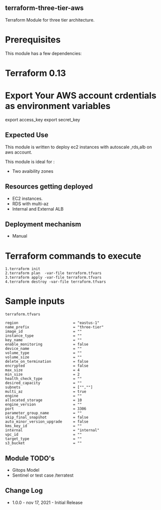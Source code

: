  ## terraform-three-tier-aws
Terraform Module for three tier architecture.

# Prerequisites
This module has a few dependencies:

# Terraform 0.13

# Export Your AWS account crdentials as environment variables
 export access_key
 export secret_key

## Expected Use
This module is written to deploy ec2 instances with autoscale ,rds,alb  on aws account. 

This module is ideal for :
* Two avaibility zones 

## Resources getting deployed
* EC2 instances.
* RDS with multi-az
* Internal and External ALB

## Deployment mechanism
* Manual 

# Terraform commands to execute 
    1.terraform init
    2.terraform plan  -var-file terraform.tfvars 
    3.terraform apply -var-file terraform.tfvars 
    4.terraform destroy -var-file terraform.tfvars 

 # Sample inputs
    terraform.tfvars 
     
    region                         = "eastus-1"
    name_prefix                    = "three-tier"
    image_id                       = ""
    instance_type                  = ""
    key_name                       = ""
    enable_monitoring              = false
    device_name                    = ""
    volume_type                    = ""
    volume_size                    = ""
    delete_on_termination          = false
    encrypted                      = false
    max_size                       = 4
    min_size                       = 2
    health_check_type              = ""
    desired_capacity               = ""
    subnets                        = ["",""]
    multi_az                       = true
    engine                         = ""
    allocated_storage              = 10
    engine_version                 = ""
    port                           = 3306
    parameter_group_name           = ""
    skip_final_snapshot            = false
    auto_minor_version_upgrade     = false
    kms_key_id                     = ""
    internal                       = "internal"
    vpc_id                         = ""
    target_type                    = ""
    s3_bucket                      = ""

## Module TODO's
* Gitops Model
* Sentinel or test case /terratest 


## Change Log
* 1.0.0 - nov 17, 2021 - Initial Release
